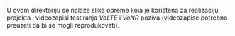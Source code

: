 U ovom direktoriju se nalaze slike opreme koja je korištena za realizaciju projekta i videozapisi testiranja *VoLTE* i *VoNR* poziva (videozapise potrebno preuzeti da bi se mogli reprodukovati).
